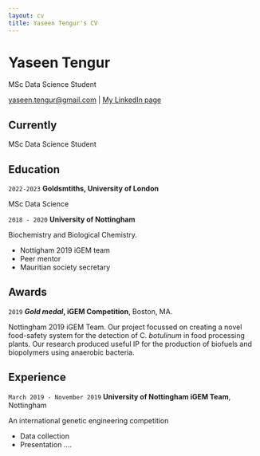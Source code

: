 ```yaml
---
layout: cv
title: Yaseen Tengur's CV
---
```

# Yaseen Tengur

MSc Data Science Student

<div id="webaddress">
<a href="yaseen.tengur@gmail.com">yaseen.tengur@gmail.com</a>
| <a href="https://www.linkedin.com/in/yaseen-tengur/">My LinkedIn page</a>
</div>


## Currently

MSc Data Science Student


## Education
`2022-2023`
__Goldsmtiths, University of London__

MSc Data Science 


`2018 - 2020`
__University of Nottingham__

Biochemistry and Biological Chemistry.

  * Nottigham 2019 iGEM team
  * Peer mentor
  * Mauritian society secretary

## Awards

`2019`
__*Gold medal*, iGEM Competition__, Boston, MA.

Nottingham 2019 iGEM Team. Our project focussed on creating a novel food-safety system for the detection of C. *botulinum* in food processing plants.
Our research produced useful IP for the production of biofuels and biopolymers using anaerobic bacteria.


## Experience
`March 2019 - November 2019`
__University of Nottingham iGEM Team__, Nottingham

An international genetic engineering competition
  * Data collection
  * Presentation ....



<!-- ### Footer

Last updated: Aptil 2022 -->